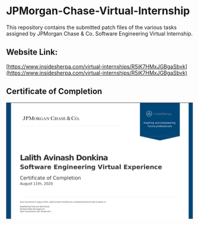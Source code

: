 # JPMorgan-Chase-Virtual-Internship
This repository contains the submitted patch files of the various tasks assigned by JPMorgan Chase & Co. Software Engineering Virtual Internship.

## Website Link:
[https://www.insidesherpa.com/virtual-internships/R5iK7HMxJGBgaSbvk](https://www.insidesherpa.com/virtual-internships/R5iK7HMxJGBgaSbvk)

## Certificate of Completion

![](https://github.com/Avinash987/JPMorgan-Chase-Virtual-Internship/blob/master/Screenshot%20from%202020-08-14%2010-53-13.png)


